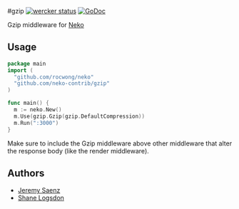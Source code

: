 #gzip
[![wercker status](https://app.wercker.com/status/c14315e0509943fa722a01b1f06b8ebc/s "wercker status")](https://app.wercker.com/project/bykey/c14315e0509943fa722a01b1f06b8ebc)
[![GoDoc](http://img.shields.io/badge/go-documentation-blue.svg?style=flat-square)](https://godoc.org/github.com/neko-contrib/gzip)

Gzip middleware for [Neko](https://github.com/rocwong/neko)

## Usage

~~~ go
package main
import (
  "github.com/rocwong/neko"
  "github.com/neko-contrib/gzip"
)

func main() {
  m := neko.New()
  m.Use(gzip.Gzip(gzip.DefaultCompression))
  m.Run(":3000")
}

~~~

Make sure to include the Gzip middleware above other middleware that alter the response body (like the render middleware).

## Authors
* [Jeremy Saenz](http://github.com/codegangsta)
* [Shane Logsdon](http://github.com/slogsdon)